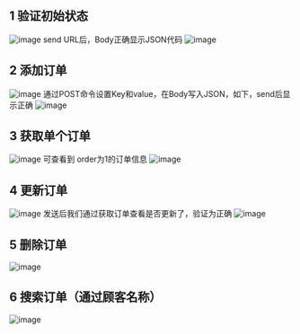 ## 1 验证初始状态
![image](https://github.com/user-attachments/assets/dadad29e-21e9-43dd-aa80-719839f8e2ea)
send URL后，Body正确显示JSON代码
![image](https://github.com/user-attachments/assets/deab1143-de50-4a81-979e-0abdb4da6ebb)
## 2 添加订单
![image](https://github.com/user-attachments/assets/b15921b3-6a74-4203-adb0-5eac67da86f9)
通过POST命令设置Key和value，在Body写入JSON，如下，send后显示正确
![image](https://github.com/user-attachments/assets/48e337a1-d080-47a3-972a-231b3976ff92)
## 3 获取单个订单
![image](https://github.com/user-attachments/assets/82f0f54c-2d1e-4a35-bf77-acdae2b3142c)
可查看到 order为1的订单信息
![image](https://github.com/user-attachments/assets/71b4b2c9-7311-4a98-b00f-346b74e791a1)
## 4 更新订单
![image](https://github.com/user-attachments/assets/adf2c9d0-388f-4c3a-9eda-a54113e5cf02)
发送后我们通过获取订单查看是否更新了，验证为正确
![image](https://github.com/user-attachments/assets/3adbbdfa-432e-43eb-8e41-57f6a04ed1c6)
## 5 删除订单
![image](https://github.com/user-attachments/assets/46febe6a-6a7e-4720-b390-9f1bbf5ef572)
## 6 搜索订单（通过顾客名称）
![image](https://github.com/user-attachments/assets/1b4fdb31-4238-41b1-9460-42140a6c50b6)
